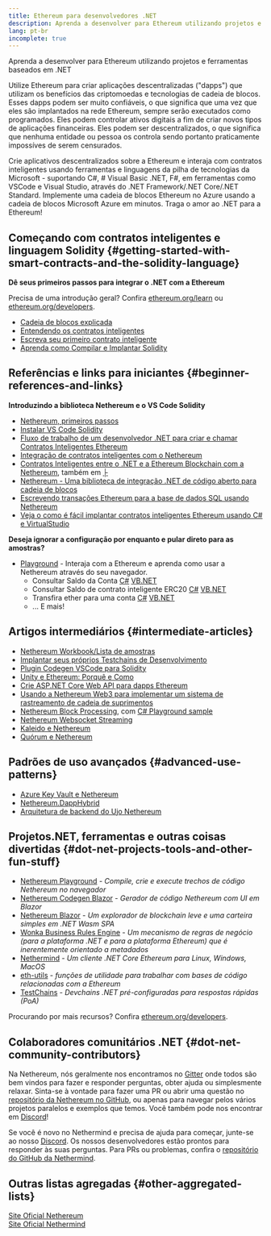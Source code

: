 ```yaml
---
title: Ethereum para desenvolvedores .NET
description: Aprenda a desenvolver para Ethereum utilizando projetos e ferramentas baseados em .NET
lang: pt-br
incomplete: true
---
```


<FeaturedText>Aprenda a desenvolver para Ethereum utilizando projetos e ferramentas baseados em .NET</FeaturedText>

Utilize Ethereum para criar aplicações descentralizadas ("dapps") que utilizam os benefícios das criptomoedas e tecnologias de cadeia de blocos. Esses dapps podem ser muito confiáveis, o que significa que uma vez que eles são implantados na rede Ethereum, sempre serão executados como programados. Eles podem controlar ativos digitais a fim de criar novos tipos de aplicações financeiras. Eles podem ser descentralizados, o que significa que nenhuma entidade ou pessoa os controla sendo portanto praticamente impossíves de serem censurados.

Crie aplicativos descentralizados sobre a Ethereum e interaja com contratos inteligentes usando ferramentas e linguagens da pilha de tecnologias da Microsoft - suportando C#, # Visual Basic .NET, F#, em ferramentas como VSCode e Visual Studio, através do .NET Framework/.NET Core/.NET Standard. Implemente uma cadeia de blocos Ethereum no Azure usando a cadeia de blocos Microsoft Azure em minutos. Traga o amor ao .NET para a Ethereum!

## Começando com contratos inteligentes e linguagem Solidity {#getting-started-with-smart-contracts-and-the-solidity-language}

**Dê seus primeiros passos para integrar o .NET com a Ethereum**

Precisa de uma introdução geral? Confira [ethereum.org/learn](/learn/) ou [ethereum.org/developers](/developers/).

- [Cadeia de blocos explicada](https://kauri.io/article/d55684513211466da7f8cc03987607d5/blockchain-explained)
- [Entendendo os contratos inteligentes](https://kauri.io/article/e4f66c6079e74a4a9b532148d3158188/ethereum-101-part-5-the-smart-contract)
- [Escreva seu primeiro contrato inteligente](https://kauri.io/article/124b7db1d0cf4f47b414f8b13c9d66e2/remix-ide-your-first-smart-contract)
- [Aprenda como Compilar e Implantar Solidity](https://kauri.io/article/973c5f54c4434bb1b0160cff8c695369/understanding-smart-contract-compilation-and-deployment)

## Referências e links para iniciantes {#beginner-references-and-links}

**Introduzindo a biblioteca Nethereum e o VS Code Solidity**

- [Nethereum, primeiros passos](https://docs.nethereum.com/en/latest/getting-started/)
- [Instalar VS Code Solidity](https://marketplace.visualstudio.com/items?itemName=JuanBlanco.solidity)
- [Fluxo de trabalho de um desenvolvedor .NET para criar e chamar Contratos Inteligentes Ethereum](https://medium.com/coinmonks/a-net-developers-workflow-for-creating-and-calling-ethereum-smart-contracts-44714f191db2)
- [Integração de contratos inteligentes com o Nethereum](https://kauri.io/#collections/Getting%20Started/smart-contracts-integration-with-nethereum/#smart-contracts-integration-with-nethereumm)
- [Contratos Inteligentes entre o .NET e a Ethereum Blockchain com a Nethereum](https://medium.com/my-blockchain-development-daily-journey/interfacing-net-and-ethereum-blockchain-smart-contracts-with-nethereum-2fa3729ac933), também em [├](https://medium.com/my-blockchain-development-daily-journey/%E4%BD%BF%E7%94%A8nethereum%E9%80%A3%E6%8E%A5-net%E5%92%8C%E4%BB%A5%E5%A4%AA%E7%B6%B2%E5%8D%80%E5%A1%8A%E9%8F%88%E6%99%BA%E8%83%BD%E5%90%88%E7%B4%84-4a96d35ad1e1)
- [Nethereum - Uma biblioteca de integração .NET de código aberto para cadeia de blocos](https://kauri.io/#collections/a%20hackathon%20survival%20guide/nethereum-an-open-source-.net-integration-library/)
- [Escrevendo transações Ethereum para a base de dados SQL usando Nethereum](https://medium.com/coinmonks/writing-ethereum-transactions-to-sql-database-using-nethereum-fd94e0e4fa36)
- [Veja o como é fácil implantar contratos inteligentes Ethereum usando C# e VirtualStudio](https://koukia.ca/deploy-ethereum-smart-contracts-using-c-and-visualstudio-5be188ae928c)

**Deseja ignorar a configuração por enquanto e pular direto para as amostras?**

- [Playground](http://playground.nethereum.com/) - Interaja com a Ethereum e aprenda como usar a Nethereum através do seu navegador.
  - Consultar Saldo da Conta [C#](http://playground.nethereum.com/csharp/id/1001) [VB.NET](http://playground.nethereum.com/vb/id/2001)
  - Consultar Saldo de contrato inteligente ERC20 [C#](http://playground.nethereum.com/csharp/id/1005) [VB.NET](http://playground.nethereum.com/vb/id/2004)
  - Transfira ether para uma conta [C#](http://playground.nethereum.com/csharp/id/1003) [VB.NET](http://playground.nethereum.com/vb/id/2003)
  - ... E mais!

## Artigos intermediários {#intermediate-articles}

- [Nethereum Workbook/Lista de amostras](http://docs.nethereum.com/en/latest/Nethereum.Workbooks/docs/)
- [Implantar seus próprios Testchains de Desenvolvimento](https://github.com/Nethereum/Testchains)
- [Plugin Codegen VSCode para Solidity](https://docs.nethereum.com/en/latest/nethereum-codegen-vscodesolidity/)
- [Unity e Ethereum: Porquê e Como](https://www.raywenderlich.com/5509-unity-and-ethereum-why-and-how)
- [Crie ASP.NET Core Web API para dapps Ethereum](https://tech-mint.com/blockchain/create-asp-net-core-web-api-for-ethereum-dapps/)
- [Usando a Nethereum Web3 para implementar um sistema de rastreamento de cadeia de suprimentos](http://blog.pomiager.com/post/using-nethereum-web3-to-implement-a-supply-chain-traking-system4)
- [Nethereum Block Processing](https://nethereum.readthedocs.io/en/latest/nethereum-block-processing-detail/), com [C# Playground sample](http://playground.nethereum.com/csharp/id/1025)
- [Nethereum Websocket Streaming](https://nethereum.readthedocs.io/en/latest/nethereum-subscriptions-streaming/)
- [Kaleido e Nethereum](https://kaleido.io/kaleido-and-nethereum/)
- [Quórum e Nethereum](https://github.com/Nethereum/Nethereum/blob/master/src/Nethereum.Quorum/README.md)

## Padrões de uso avançados {#advanced-use-patterns}

- [Azure Key Vault e Nethereum](https://github.com/Azure-Samples/bc-community-samples/tree/master/akv-nethereum)
- [Nethereum.DappHybrid](https://github.com/Nethereum/Nethereum.DappHybrid)
- [Arquitetura de backend do Ujo Nethereum](https://docs.nethereum.com/en/latest/nethereum-ujo-backend-sample/)

## Projetos.NET, ferramentas e outras coisas divertidas {#dot-net-projects-tools-and-other-fun-stuff}

- [Nethereum Playground](http://playground.nethereum.com/) - _Compile, crie e execute trechos de código Nethereum no navegador_
- [Nethereum Codegen Blazor](https://github.com/Nethereum/Nethereum.CodeGen.Blazor) - _Gerador de código Nethereum com UI em Blazor_
- [Nethereum Blazor](https://github.com/Nethereum/NethereumBlazor) - _Um explorador de blockchain leve e uma carteira simples em .NET Wasm SPA_
- [Wonka Business Rules Engine](https://docs.nethereum.com/en/latest/wonka/) - _Um mecanismo de regras de negócio (para a plataforma .NET e para a plataforma Ethereum) que é inerentemente orientado a metadados_
- [Nethermind](https://github.com/NethermindEth/nethermind) - _Um cliente .NET Core Ethereum para Linux, Windows, MacOS_
- [eth-utils](https://github.com/ethereum/eth-utils/) - _funções de utilidade para trabalhar com bases de código relacionadas com a Ethereum_
- [TestChains](https://github.com/Nethereum/TestChains) - _Devchains .NET pré-configuradas para respostas rápidas (PoA)_

Procurando por mais recursos? Confira [ethereum.org/developers](/developers/).

## Colaboradores comunitários .NET {#dot-net-community-contributors}

Na Nethereum, nós geralmente nos encontramos no [Gitter](https://gitter.im/Nethereum/Nethereum) onde todos são bem vindos para fazer e responder perguntas, obter ajuda ou simplesmente relaxar. Sinta-se à vontade para fazer uma PR ou abrir uma questão no [repositório da Nethereum no GitHub](https://github.com/Nethereum), ou apenas para navegar pelos vários projetos paralelos e exemplos que temos. Você também pode nos encontrar em [Discord](https://discord.gg/jQPrR58FxX)!

Se você é novo no Nethermind e precisa de ajuda para começar, junte-se ao nosso [Discord](http://discord.gg/PaCMRFdvWT). Os nossos desenvolvedores estão prontos para responder às suas perguntas. Para PRs ou problemas, confira o [repositório do GitHub da Nethermind](https://github.com/NethermindEth/nethermind).

## Outras listas agregadas {#other-aggregated-lists}

[Site Oficial Nethereum](https://nethereum.com/)  
[Site Oficial Nethermind](https://nethermind.io/)
